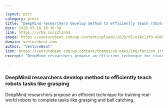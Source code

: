 ```yaml
---

layout: post
category: press
title: "DeepMind researchers develop method to efficiently teach robots tasks like grasping"
date: 2020-05-18 16:36:38
link: https://vrhk.co/2ZlIn4d
image: https://venturebeat.com/wp-content/uploads/2020/05/e14c13f9-686d-4f9e-8b38-2ec39940d64b-e1589816979666.png?w=1200&strip=all
domain: venturebeat.com
author: "VentureBeat"
icon: https://venturebeat.com/wp-content/themes/vb-news/img/favicon.ico
excerpt: "DeepMind researchers propose an efficient technique for training real-world robots to complete tasks like grasping and ball catching."

---
```


### DeepMind researchers develop method to efficiently teach robots tasks like grasping

DeepMind researchers propose an efficient technique for training real-world robots to complete tasks like grasping and ball catching.
